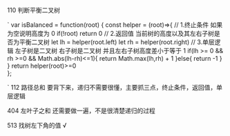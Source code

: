 110 判断平衡二叉树
<!-- 这道题，真的很妙，还需要再看看 
    顺便有一个写递归的博客，很精巧
    https://lyl0724.github.io/2020/01/25/1/
-->
`
var isBalanced = function(root) {
    const helper = (root)=>{
        // 1.终止条件 如果为空说明高度为 0
        if(!root) return 0
        // 2.返回值 当前树的高度以及其左右子树是否为平衡二叉树
        let lh = helper(root.left)
        let rh = helper(root.right)
        // 3.单层逻辑 左子树是二叉树 右子树是二叉树 并且左右子树高度差小于等于 1
        if(lh >= 0 && rh >=0 && Math.abs(lh-rh)<=1){
            return Math.max(lh,rh) + 1
        }else{ 
            return -1
        }      
    }
    return helper(root)>=0    
};

`
112 路径总和 要背下来，递归不需要很懂，主要抓三点，终止条件，返回值，单层逻辑

404 左叶子之和 还需要做一遍，不是很清楚递归的过程

513 找树左下角的值 √